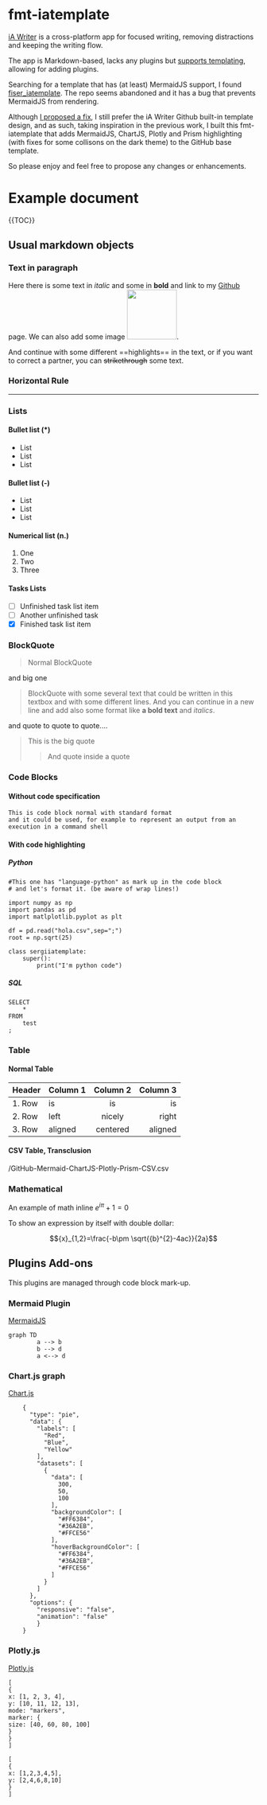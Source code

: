 # fmt-iatemplate

[iA Writer](https://ia.net/writer) is a cross-platform app for focused writing, removing distractions and keeping the writing flow.

The app is Markdown-based, lacks any plugins but [supports templating](https://ia.net/writer/support/preview/templates), allowing for adding plugins.

Searching for a template that has (at least) MermaidJS support, I found [fiser_iatemplate](https://github.com/f1se4/fiser_iatemplate). The repo seems abandoned and it has a bug that prevents MermaidJS from rendering.

Although [I proposed a fix](https://github.com/f1se4/fiser_iatemplate/pull/3), I still prefer the iA Writer Github built-in template design, and as such, taking inspiration in the previous work, I built this fmt-iatemplate that adds MermaidJS, ChartJS, Plotly and Prism highlighting (with fixes for some collisons on the dark theme) to the GitHub base template.

So please enjoy and feel free to propose any changes or enhancements.

# Example document

{{TOC}}

## Usual markdown objects
### Text in paragraph

Here there is some text in *italic* and some in **bold** and link to my [Github](https://github.com/fmt) page.
We can also add some image [<img src="https://avatars.githubusercontent.com/u/140614" width="100">](https://avatars.githubusercontent.com/u/140614).

And continue with some different ==highlights== in the text, or if you want to correct a partner, you can ~~strikethrough~~ some text.

### Horizontal Rule

---

### Lists
#### Bullet list (*)
* List
* List
* List

#### Bullet list (-)
- List
- List
- List

#### Numerical list (n.)
1. One
2. Two
3. Three

#### Tasks Lists

- [ ] Unfinished task list item
- [ ] Another unfinished task
- [x] Finished task list item

### BlockQuote
> Normal BlockQuote

and big one

> BlockQuote with some several text that could be written in this textbox and with some different lines.
> And you can continue in a new line and add also some format like **a bold text** and *italics*.

and quote to quote to quote....
> This is the big quote
>> And quote inside a quote

### Code Blocks
#### Without code specification
```
This is code block normal with standard format
and it could be used, for example to represent an output from an execution in a command shell
```

#### With code highlighting
##### Python
```language-python
#This one has "language-python" as mark up in the code block
# and let's format it. (be aware of wrap lines!)

import numpy as np
import pandas as pd
import matlplotlib.pyplot as plt

df = pd.read("hola.csv",sep=";")
root = np.sqrt(25)

class sergiiatemplate:
    super():
        print("I'm python code")
```

##### SQL
```language-sql
SELECT
	*
FROM
	test
;
```

### Table
#### Normal Table
|Header |Column 1 | Column 2 | Column 3  | 
|:--- |:---- |:----:| ----:|
|1. Row| is | is | is  |
|2. Row| left | nicely | right  |
|3. Row| aligned | centered | aligned  | 

#### CSV Table, Transclusion

/GitHub-Mermaid-ChartJS-Plotly-Prism-CSV.csv

### Mathematical
An example of math inline ${e}^{i\pi }+1=0$

To show an expression by itself with double dollar:

$${x}_{1,2}=\frac{-b\pm \sqrt{{b}^{2}-4ac}}{2a}$$

## Plugins Add-ons

This plugins are managed through code block mark-up.

### Mermaid Plugin
[MermaidJS](https://mermaid.js.org/)

```mermaid
graph TD
    	a --> b
    	b --> d
    	a <--> d
```

### Chart.js graph
[Chart.js](https://www.chartjs.org/)

```chart-chartjs
    {
      "type": "pie",
      "data": {
        "labels": [
          "Red",
          "Blue",
          "Yellow"
        ],
        "datasets": [
          {
            "data": [
              300,
              50,
              100
            ],
            "backgroundColor": [
              "#FF6384",
              "#36A2EB",
              "#FFCE56"
            ],
            "hoverBackgroundColor": [
              "#FF6384",
              "#36A2EB",
              "#FFCE56"
            ]
          }
        ]
      },
      "options": {
        "responsive": "false",
        "animation": "false"
        }
    }
```

### Plotly.js
[Plotly.js](https://plotly.com/javascript/)

```chart-plotly
[
{
x: [1, 2, 3, 4],
y: [10, 11, 12, 13],
mode: "markers",
marker: {
size: [40, 60, 80, 100]
}
}
]
```

```chart-plotly
[
{
x: [1,2,3,4,5],
y: [2,4,6,8,10]
}
]
```
